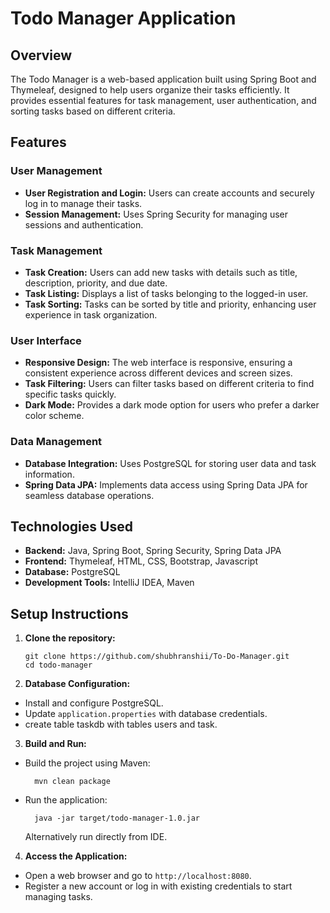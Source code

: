 # Todo Manager Application

## Overview

The Todo Manager is a web-based application built using Spring Boot and Thymeleaf, designed to help users organize their tasks efficiently. It provides essential features for task management, user authentication, and sorting tasks based on different criteria.

## Features

### User Management

- **User Registration and Login:** Users can create accounts and securely log in to manage their tasks.
- **Session Management:** Uses Spring Security for managing user sessions and authentication.

### Task Management

- **Task Creation:** Users can add new tasks with details such as title, description, priority, and due date.
- **Task Listing:** Displays a list of tasks belonging to the logged-in user.
- **Task Sorting:** Tasks can be sorted by title and priority, enhancing user experience in task organization.

### User Interface

- **Responsive Design:** The web interface is responsive, ensuring a consistent experience across different devices and screen sizes.
- **Task Filtering:** Users can filter tasks based on different criteria to find specific tasks quickly.
- **Dark Mode:** Provides a dark mode option for users who prefer a darker color scheme.

### Data Management

- **Database Integration:** Uses PostgreSQL for storing user data and task information.
- **Spring Data JPA:** Implements data access using Spring Data JPA for seamless database operations.

## Technologies Used

- **Backend:** Java, Spring Boot, Spring Security, Spring Data JPA
- **Frontend:** Thymeleaf, HTML, CSS, Bootstrap, Javascript
- **Database:** PostgreSQL
- **Development Tools:** IntelliJ IDEA, Maven

## Setup Instructions

1. **Clone the repository:**
    ```
   git clone https://github.com/shubhranshii/To-Do-Manager.git
    cd todo-manager
   ```

2. **Database Configuration:**
- Install and configure PostgreSQL.
- Update `application.properties` with database credentials.
- create table taskdb with tables users and task.

3. **Build and Run:**
- Build the project using Maven:
  ```
    mvn clean package
  ```
- Run the application:
  ```
    java -jar target/todo-manager-1.0.jar
  ```
  Alternatively run directly from IDE.

4. **Access the Application:**
- Open a web browser and go to `http://localhost:8080`.
- Register a new account or log in with existing credentials to start managing tasks.






